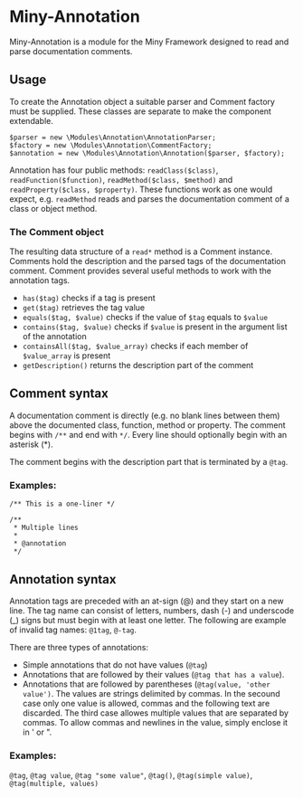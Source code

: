 Miny-Annotation
========
Miny-Annotation is a module for the Miny Framework designed to read and parse documentation comments.

Usage
--------
To create the Annotation object a suitable parser and Comment factory must be supplied. These classes are
separate to make the component extendable.

```
$parser = new \Modules\Annotation\AnnotationParser;
$factory = new \Modules\Annotation\CommentFactory;
$annotation = new \Modules\Annotation\Annotation($parser, $factory);
```

Annotation has four public methods: `readClass($class)`, `readFunction($function)`, `readMethod($class, $method)` and `readProperty($class, $property)`. These functions work as one would expect, e.g. `readMethod` reads and parses the documentation comment of a class or object method.
### The Comment object
The resulting data structure of a `read*` method is a Comment instance. Comments hold the description and the parsed tags of the documentation comment.
Comment provides several useful methods to work with the annotation tags.
 * `has($tag)` checks if a tag is present
 * `get($tag)` retrieves the tag value
 * `equals($tag, $value)` checks if the value of `$tag` equals to `$value`
 * `contains($tag, $value)` checks if `$value` is present in the argument list of the annotation
 * `containsAll($tag, $value_array)` checks if each member of `$value_array` is present
 * `getDescription()` returns the description part of the comment

Comment syntax
--------
A documentation comment is directly (e.g. no blank lines between them) above the documented class, function, method or property. The comment begins with `/**` and end with `*/`. Every line should optionally begin with an asterisk (*).

The comment begins with the description part that is terminated by a `@tag`.

### Examples:
```
/** This is a one-liner */
```
```
/**
 * Multiple lines
 *
 * @annotation
 */
```

Annotation syntax
--------
Annotation tags are preceded with an at-sign (@) and they start on a new line. The tag name can consist of letters, numbers, dash (-) and underscode (_) signs but must begin with at least one letter. The following are example of invalid tag names: `@1tag`, `@-tag`.

There are three types of annotations:
 * Simple annotations that do not have values (`@tag`)
 * Annotations that are followed by their values (`@tag that has a value`).
 * Annotations that are followed by parentheses (`@tag(value, 'other value')`.
The values are strings delimited by commas. In the secound case only one value is allowed, commas and the following text are discarded. The third case allowes multiple values that are separated by commas. To allow commas and newlines in the value, simply enclose it in ' or ".

### Examples:
`@tag`, `@tag value`, `@tag "some value"`, `@tag()`, `@tag(simple value)`, `@tag(multiple, values)`
